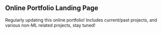## Online Portfolio Landing Page 

Regularly updating this online portfolio! Includes current/past projects, and various non-ML related projects, stay tuned!

